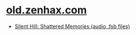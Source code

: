 # [old.zenhax.com](http://old.zenhax.com)
* [Silent Hill: Shattered Memories (audio .fsb files)](http://old.zenhax.com/silent-hill-shattered-memories-audio-fsb-files-t1559.html)
